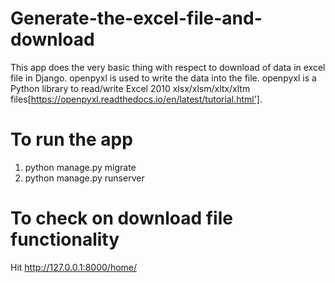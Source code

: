# Generate-the-excel-file-and-download

This app does the very basic thing with respect to download of data in excel file in Django.
openpyxl is used to write the data into the file.
openpyxl is a Python library to read/write Excel 2010 xlsx/xlsm/xltx/xltm files[https://openpyxl.readthedocs.io/en/latest/tutorial.html'].
# To run the app
1. python manage.py migrate
2. python manage.py runserver
# To check on download file functionality 
Hit http://127.0.0.1:8000/home/
